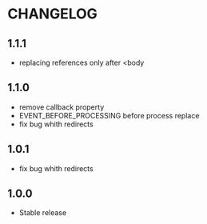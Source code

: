 CHANGELOG
==============

1.1.1
-----------------
  * replacing references only after <body

1.1.0
-----------------
  * remove callback property
  * EVENT_BEFORE_PROCESSING before process replace
  * fix bug whith redirects

1.0.1
-----------------
  * fix bug whith redirects

1.0.0
-----------------
  * Stable release
